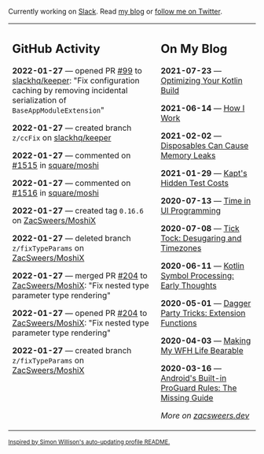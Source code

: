 Currently working on [Slack](https://slack.com/). Read [my blog](https://zacsweers.dev/) or [follow me on Twitter](https://twitter.com/ZacSweers).

<table><tr><td valign="top" width="60%">

## GitHub Activity
<!-- githubActivity starts -->
**2022-01-27** — opened PR [#99](https://github.com/slackhq/keeper/pull/99) to [slackhq/keeper](https://github.com/slackhq/keeper): "Fix configuration caching by removing incidental serialization of `BaseAppModuleExtension`"

**2022-01-27** — created branch `z/ccFix` on [slackhq/keeper](https://github.com/slackhq/keeper)

**2022-01-27** — commented on [#1515](https://github.com/square/moshi/issues/1515#issuecomment-1023346044) in [square/moshi](https://github.com/square/moshi)

**2022-01-27** — commented on [#1516](https://github.com/square/moshi/issues/1516#issuecomment-1023343062) in [square/moshi](https://github.com/square/moshi)

**2022-01-27** — created tag `0.16.6` on [ZacSweers/MoshiX](https://github.com/ZacSweers/MoshiX)

**2022-01-27** — deleted branch `z/fixTypeParams` on [ZacSweers/MoshiX](https://github.com/ZacSweers/MoshiX)

**2022-01-27** — merged PR [#204](https://github.com/ZacSweers/MoshiX/pull/204) to [ZacSweers/MoshiX](https://github.com/ZacSweers/MoshiX): "Fix nested type parameter type rendering"

**2022-01-27** — opened PR [#204](https://github.com/ZacSweers/MoshiX/pull/204) to [ZacSweers/MoshiX](https://github.com/ZacSweers/MoshiX): "Fix nested type parameter type rendering"

**2022-01-27** — created branch `z/fixTypeParams` on [ZacSweers/MoshiX](https://github.com/ZacSweers/MoshiX)
<!-- githubActivity ends -->
</td><td valign="top" width="40%">

## On My Blog
<!-- blog starts -->
**2021-07-23** — [Optimizing Your Kotlin Build](https://www.zacsweers.dev/optimizing-your-kotlin-build/)

**2021-06-14** — [How I Work](https://www.zacsweers.dev/how-i-work/)

**2021-02-02** — [Disposables Can Cause Memory Leaks](https://www.zacsweers.dev/disposables-can-cause-memory-leaks/)

**2021-01-29** — [Kapt's Hidden Test Costs](https://www.zacsweers.dev/kapts-hidden-test-costs/)

**2020-07-13** — [Time in UI Programming](https://www.zacsweers.dev/time-in-ui/)

**2020-07-08** — [Tick Tock: Desugaring and Timezones](https://www.zacsweers.dev/ticktock-desugaring-timezones/)

**2020-06-11** — [Kotlin Symbol Processing: Early Thoughts](https://www.zacsweers.dev/kotlin-symbol-processor-early-thoughts/)

**2020-05-01** — [Dagger Party Tricks: Extension Functions](https://www.zacsweers.dev/dagger-party-tricks-extension-functions/)

**2020-04-03** — [Making My WFH Life Bearable](https://www.zacsweers.dev/making-wfh-life-bearable/)

**2020-03-16** — [Android's Built-in ProGuard Rules: The Missing Guide](https://www.zacsweers.dev/android-proguard-rules/)
<!-- blog ends -->
_More on [zacsweers.dev](https://zacsweers.dev/)_
</td></tr></table>

<sub><a href="https://simonwillison.net/2020/Jul/10/self-updating-profile-readme/">Inspired by Simon Willison's auto-updating profile README.</a></sub>